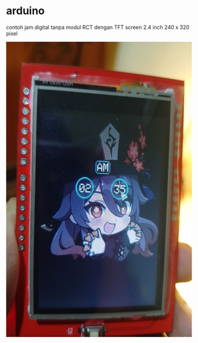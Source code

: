 # arduino
contoh jam digital tanpa modul RCT dengan TFT screen 2.4 inch 240 x 320 pixel


<img src="https://github.com/agungsoboru/arduino/blob/main/photo_2024-02-15_05-58-11.jpg" width="800" height="800">
